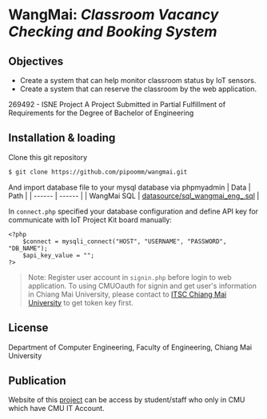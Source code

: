 # WangMai: _Classroom Vacancy Checking and Booking System_

## Objectives

-  Create a system that can help monitor classroom status by IoT sensors.
-  Create a system that can reserve the classroom by the web 
application.

269492 - ISNE Project
A Project Submitted in Partial Fulfillment of Requirements for the Degree of Bachelor of Engineering

## Installation & loading

Clone this git repository

```sh
$ git clone https://github.com/pipoomm/wangmai.git
```

And import database file to your mysql database via phpmyadmin
| Data | Path |
| ------ | ------ |
| WangMai SQL | [datasource/sql_wangmai_eng_.sql][PlGa] |

In `connect.php` specified your database configuration and define API key for communicate with IoT Project Kit board manually:

	<?php
    	$connect = mysqli_connect("HOST", "USERNAME", "PASSWORD", "DB_NAME");
    	$api_key_value = "";
	?>

> Note: Register user account in `signin.php` before login to web application. To using CMUOauth for signin and get user's information in Chiang Mai University, please contact to [ITSC Chiang Mai University](https://oauth.cmu.ac.th/) to get token key first. 

## License

Department of Computer Engineering, Faculty of Engineering, Chiang Mai University

## Publication

Website of this [project](https://wangmai.eng.cmu.ac.th/) can be access by student/staff who only in CMU which have CMU IT Account.

[PlGa]: <https://github.com/pipoomm/wangmai/blob/main/datasource/sql_wangmai_eng_.sql>

